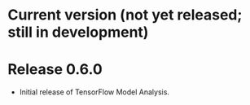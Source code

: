 # Current version (not yet released; still in development)

# Release 0.6.0
 * Initial release of TensorFlow Model Analysis.
